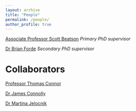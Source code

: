 ```yaml
---
layout: archive
title: "People"
permalink: /people/
author_profile: true
---
```


[Associate Professor Scott Beatson](https://scmb.uq.edu.au/profile/312/scott-beatson) *Primary PhD supervisor*

[Dr Brian Forde](https://researchers.uq.edu.au/researcher/2956) *Secondary PhD supervisor*


Collaborators
======
[Professor Thomas Connor](https://www.cardiff.ac.uk/people/view/81141-connor-thomas)

[Dr James Connolly](https://www.ncl.ac.uk/medical-sciences/people/profile/jamesconnolly2.html)

[Dr Martina Jelocnik](https://www.usc.edu.au/staff/dr-martina-jelocnik)
